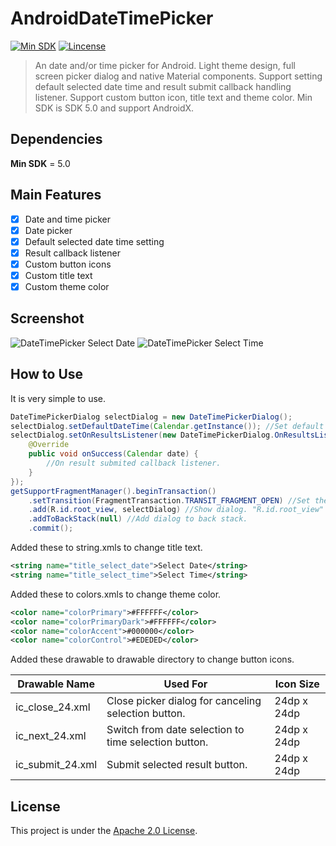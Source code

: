 # AndroidDateTimePicker

[![Min SDK](https://img.shields.io/badge/Min%20SDK-5.0-green.svg?style=flat-square)](https://developer.android.com/studio/releases/platforms#5.0)
[![Lincense](https://img.shields.io/badge/Lincense-Apache%202.0%20License-orange.svg?style=flat-square)](https://github.com/Fei-Sheng-Wu/AndroidDateTimePicker/blob/1.0.0/LICENSE.txt)

> An date and/or time picker for Android. Light theme design, full screen picker dialog and native Material components. Support setting default selected date time and result submit callback handling listener. Support custom button icon, title text and theme color. Min SDK is SDK 5.0 and support AndroidX.

## Dependencies

**Min SDK** = 5.0

## Main Features

- [x] Date and time picker
- [x] Date picker
- [x] Default selected date time setting
- [x] Result callback listener
- [x] Custom button icons
- [x] Custom title text
- [x] Custom theme color

## Screenshot

![DateTimePicker Select Date](https://github.com/Fei-Sheng-Wu/AndroidDateTimePicker/blob/1.0.0/Screenshot/DateTimePicker%20Select%20Date.png)
![DateTimePicker Select Time](https://github.com/Fei-Sheng-Wu/AndroidDateTimePicker/blob/1.0.0/Screenshot/DateTimePicker%20Select%20Time.png)

## How to Use

It is very simple to use.

```java
DateTimePickerDialog selectDialog = new DateTimePickerDialog();
selectDialog.setDefaultDateTime(Calendar.getInstance()); //Set default selected date time.
selectDialog.setOnResultsListener(new DateTimePickerDialog.OnResultsListener() {
    @Override
    public void onSuccess(Calendar date) {
        //On result submited callback listener.
    }
});
getSupportFragmentManager().beginTransaction()
    .setTransition(FragmentTransaction.TRANSIT_FRAGMENT_OPEN) //Set the transition animation when dialog opened.
    .add(R.id.root_view, selectDialog) //Show dialog. "R.id.root_view" should be replaced by the ID of activity's root view.
    .addToBackStack(null) //Add dialog to back stack.
    .commit();
```

Added these to string.xmls to change title text.

```xml
<string name="title_select_date">Select Date</string>
<string name="title_select_time">Select Time</string>
```

Added these to colors.xmls to change theme color.

```xml
<color name="colorPrimary">#FFFFFF</color>
<color name="colorPrimaryDark">#FFFFFF</color>
<color name="colorAccent">#000000</color>
<color name="colorControl">#EDEDED</color>
```

Added these drawable to drawable directory to change button icons.

|Drawable Name|Used For|Icon Size|
|--------   |--------   |--------   |
|ic_close_24.xml|Close picker dialog for canceling selection button. |24dp x 24dp|
|ic_next_24.xml|Switch from date selection to time selection button.|24dp x 24dp|
|ic_submit_24.xml|Submit selected result button.|24dp x 24dp|

## License

This project is under the [Apache 2.0 License](https://github.com/Fei-Sheng-Wu/AndroidDateTimePicker/blob/1.0.0/LICENSE.txt).
